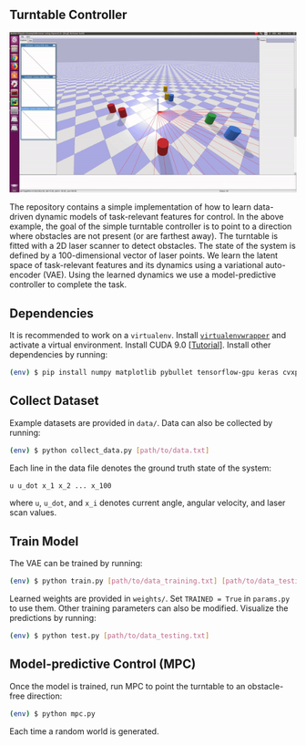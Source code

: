 ## Turntable Controller

![](img/demo.gif)

The repository contains a simple implementation of how to learn data-driven dynamic models of task-relevant features for control. In the above example, the goal of the simple turntable controller is to point to a direction where obstacles are not present (or are farthest away). The turntable is fitted with a 2D laser scanner to detect obstacles. The state of the system is defined by a 100-dimensional vector of laser points. We learn the latent space of task-relevant features and its dynamics using a variational auto-encoder (VAE). Using the learned dynamics we use a model-predictive controller to complete the task. 

## Dependencies

It is recommended to work on a `virtualenv`. Install [`virtualenvwrapper`](http://virtualenvwrapper.readthedocs.io/en/latest/install.html) and activate a virtual environment. Install CUDA 9.0 [[Tutorial](https://yangcha.github.io/CUDA90/)]. Install other dependencies by running:
```bash 
(env) $ pip install numpy matplotlib pybullet tensorflow-gpu keras cvxpy==0.4.11
```

## Collect Dataset

Example datasets are provided in `data/`. Data can also be collected by running: 
```bash 
(env) $ python collect_data.py [path/to/data.txt]
```

Each line in the data file denotes the ground truth state of the system:
```bash
u u_dot x_1 x_2 ... x_100
```
where `u`, `u_dot`, and `x_i` denotes current angle, angular velocity, and laser scan values.

## Train Model

The VAE can be trained by running:
```bash 
(env) $ python train.py [path/to/data_training.txt] [path/to/data_testing.txt]
```

Learned weights are provided in `weights/`. Set `TRAINED = True` in `params.py` to use them. Other training parameters can also be modified. Visualize the predictions by running:
```bash 
(env) $ python test.py [path/to/data_testing.txt]
```

## Model-predictive Control (MPC)

Once the model is trained, run MPC to point the turntable to an obstacle-free direction:
```bash 
(env) $ python mpc.py
```

Each time a random world is generated.